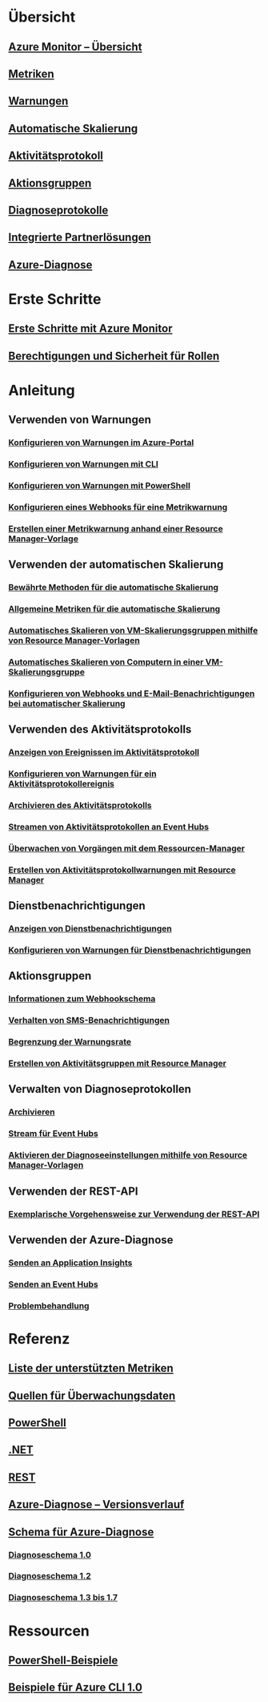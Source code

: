 # Übersicht
## [Azure Monitor – Übersicht](monitoring-overview.md)
## [Metriken](monitoring-overview-metrics.md)
## [Warnungen](monitoring-overview-alerts.md)
## [Automatische Skalierung](monitoring-overview-autoscale.md)
## [Aktivitätsprotokoll](monitoring-overview-activity-logs.md)
## [Aktionsgruppen](monitoring-action-groups.md)
## [Diagnoseprotokolle](monitoring-overview-of-diagnostic-logs.md)
## [Integrierte Partnerlösungen](monitoring-partners.md)
## [Azure-Diagnose](azure-diagnostics.md)


# Erste Schritte
## [Erste Schritte mit Azure Monitor](monitoring-get-started.md)
## [Berechtigungen und Sicherheit für Rollen](monitoring-roles-permissions-security.md)

# Anleitung
## Verwenden von Warnungen
### [Konfigurieren von Warnungen im Azure-Portal](insights-alerts-portal.md)
### [Konfigurieren von Warnungen mit CLI](insights-alerts-command-line-interface.md)
### [Konfigurieren von Warnungen mit PowerShell](insights-alerts-powershell.md)
### [Konfigurieren eines Webhooks für eine Metrikwarnung](insights-webhooks-alerts.md)
### [Erstellen einer Metrikwarnung anhand einer Resource Manager-Vorlage](monitoring-enable-alerts-using-template.md)
## Verwenden der automatischen Skalierung
### [Bewährte Methoden für die automatische Skalierung](insights-autoscale-best-practices.md)
### [Allgemeine Metriken für die automatische Skalierung](insights-autoscale-common-metrics.md)
### [Automatisches Skalieren von VM-Skalierungsgruppen mithilfe von Resource Manager-Vorlagen](insights-advanced-autoscale-virtual-machine-scale-sets.md)
### [Automatisches Skalieren von Computern in einer VM-Skalierungsgruppe](../virtual-machine-scale-sets/virtual-machine-scale-sets-windows-autoscale.md?toc=%2fazure%2fmonitoring-and-diagnostics%2ftoc.json)
### [Konfigurieren von Webhooks und E-Mail-Benachrichtigungen bei automatischer Skalierung](insights-autoscale-to-webhook-email.md)
## Verwenden des Aktivitätsprotokolls
### [Anzeigen von Ereignissen im Aktivitätsprotokoll](insights-debugging-with-events.md)
### [Konfigurieren von Warnungen für ein Aktivitätsprotokollereignis](monitoring-activity-log-alerts.md)
### [Archivieren des Aktivitätsprotokolls](monitoring-archive-activity-log.md)
### [Streamen von Aktivitätsprotokollen an Event Hubs](monitoring-stream-activity-logs-event-hubs.md)
### [Überwachen von Vorgängen mit dem Ressourcen-Manager](../azure-resource-manager/resource-group-audit.md)
### [Erstellen von Aktivitätsprotokollwarnungen mit Resource Manager](monitoring-create-activity-log-alerts-with-resource-manager-template.md)
## Dienstbenachrichtigungen
### [Anzeigen von Dienstbenachrichtigungen](monitoring-service-notifications.md)
### [Konfigurieren von Warnungen für Dienstbenachrichtigungen](monitoring-activity-log-alerts-on-service-notifications.md)
## Aktionsgruppen
### [Informationen zum Webhookschema](monitoring-activity-log-alerts-webhook.md)
### [Verhalten von SMS-Benachrichtigungen](monitoring-sms-alert-behavior.md)
### [Begrenzung der Warnungsrate](monitoring-alerts-rate-limiting.md)
### [Erstellen von Aktivitätsgruppen mit Resource Manager](monitoring-create-action-group-with-resource-manager-template.md)
## Verwalten von Diagnoseprotokollen
### [Archivieren](monitoring-archive-diagnostic-logs.md)
### [Stream für Event Hubs](monitoring-stream-diagnostic-logs-to-event-hubs.md)
### [Aktivieren der Diagnoseeinstellungen mithilfe von Resource Manager-Vorlagen](monitoring-enable-diagnostic-logs-using-template.md)
## Verwenden der REST-API
### [Exemplarische Vorgehensweise zur Verwendung der REST-API](monitoring-rest-api-walkthrough.md)
## Verwenden der Azure-Diagnose
### [Senden an Application Insights](azure-diagnostics-configure-application-insights.md)
### [Senden an Event Hubs](azure-diagnostics-streaming-event-hubs.md)
### [Problembehandlung](azure-diagnostics-troubleshooting.md)

# Referenz
## [Liste der unterstützten Metriken](monitoring-supported-metrics.md)
## [Quellen für Überwachungsdaten](monitoring-data-sources.md)
## [PowerShell](/powershell/resourcemanager/azurerm.insights/v1.0.12/azurerm.insights?redirectedfrom=msdn#40v=azure.200#41)
## [.NET](https://msdn.microsoft.com/library/azure/dn802153)
## [REST](/rest/api/monitor/)
## [Azure-Diagnose – Versionsverlauf](azure-diagnostics-versioning-history.md)
## [Schema für Azure-Diagnose](azure-diagnostics-schema.md)
### [Diagnoseschema 1.0](azure-diagnostics-schema-1dot0.md)
### [Diagnoseschema 1.2](azure-diagnostics-schema-1dot2.md)
### [Diagnoseschema 1.3 bis 1.7](azure-diagnostics-schema-1dot3-and-later.md)

# Ressourcen
## [PowerShell-Beispiele](insights-powershell-samples.md)
## [Beispiele für Azure CLI 1.0](insights-cli-samples.md)
